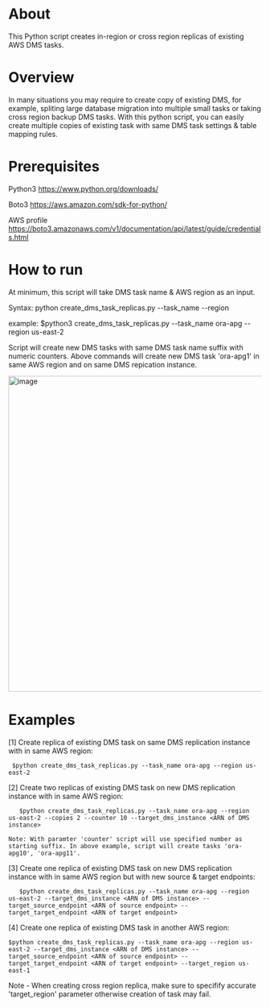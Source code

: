 # About
This Python script creates in-region or cross region replicas of existing AWS DMS tasks.

# Overview

In many situations you may require to create copy of existing DMS, for example, spliting large database migration into multiple small tasks or taking cross region backup DMS tasks. With this python script, you can easily create multiple copies of existing task with same DMS task settings & table mapping rules. 

# Prerequisites 

 Python3 https://www.python.org/downloads/
 
 Boto3 https://aws.amazon.com/sdk-for-python/
 
 AWS profile https://boto3.amazonaws.com/v1/documentation/api/latest/guide/credentials.html

 
# How to run  

At minimum, this script will take DMS task name & AWS region as an input.  

Syntax:
  python create_dms_task_replicas.py --task_name <task-name> --region <region>
  
example:
  $python3 create_dms_task_replicas.py --task_name ora-apg --region us-east-2
  
  Script will create new DMS tasks with same DMS task name suffix with numeric counters. Above commands will create new DMS task 'ora-apg1' in same AWS region and on same DMS repication instance.
  
  
<img width="627" alt="image" src="https://user-images.githubusercontent.com/82545117/163751862-fd379de0-d1a3-435d-8f2b-f7d50f2060fc.png">

  
# Examples
  
  [1] Create replica of existing DMS task on same DMS replication instance with in same AWS region:
  
     $python create_dms_task_replicas.py --task_name ora-apg --region us-east-2 
  
  [2] Create two replicas of existing DMS task on new DMS replication instance with in same AWS region:
  
       $python create_dms_task_replicas.py --task_name ora-apg --region us-east-2 --copies 2 --counter 10 --target_dms_instance <ARN of DMS instance>
  
    Note: With paramter 'counter' script will use specified number as starting suffix. In above example, script will create tasks 'ora-apg10', 'ora-apg11'.

  [3] Create one replica of existing DMS task on new DMS replication instance with in same AWS region but with new source & target endpoints:
  
       $python create_dms_task_replicas.py --task_name ora-apg --region us-east-2 --target_dms_instance <ARN of DMS instance> --target_source_endpoint <ARN of source endpoint> --target_target_endpoint <ARN of target endpoint>

  [4] Create one replica of existing DMS task in another AWS region:
  
    $python create_dms_task_replicas.py --task_name ora-apg --region us-east-2 --target_dms_instance <ARN of DMS instance> --target_source_endpoint <ARN of source endpoint> --target_target_endpoint <ARN of target endpoint> --target_region us-east-1

  Note - When creating cross region replica, make sure to specifify accurate 'target_region' parameter otherwise creation of task may fail.
  
  
  
  
  
  
 
  
  
  
